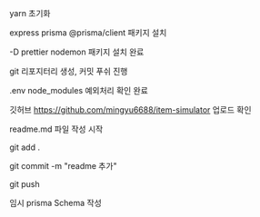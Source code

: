 yarn 초기화

express prisma @prisma/client 패키지 설치

-D prettier nodemon 패키지 설치 완료


git 리포지터리 생성, 커밋 푸쉬 진행

.env node_modules 예외처리 확인 완료

깃허브 https://github.com/mingyu6688/item-simulator 업로드 확인


readme.md 파일 작성 시작

git add .

git commit -m "readme 추가"

git push



임시 prisma Schema 작성